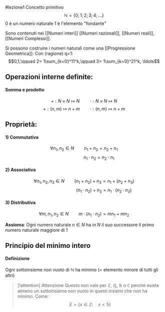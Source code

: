 #lezione1 
Concetto primitivo
$$\mathbb{N}=\{0;1;2;3;4;\ldots\}$$
0 è un numero naturale
1 è l'elemento "fondante"

Sono contenuti nei [[Numeri interi]] [[Numeri razionali]], [[Numeri reali]], [[Numeri Complessi]].

Si possono costruire i numeri naturali come una [[Progressione Geometrica]]:
Con (ragione) q=1: $$0,1,\qquad 2= 1\sum_{k=0}^11^k,\qquad 3= 1\sum_{k=0}^21^k, \ldots$$
## Operazioni interne definite:

#### Somma e prodotto
$$+:N \times N\longmapsto N \quad \quad \cdot:N\times N\longmapsto N$$$$+:(n,m)\longmapsto n+m \qquad \cdot:(n,m)\longmapsto n+m $$
## Proprietà:
#### 1) Commutativa
$$\forall n_1,n_2 \in N \qquad n_1+n_2=n_2+n_1$$$$\qquad \qquad \qquad n_{1}\cdot n_2=n_{2}\cdot n_1$$
#### 2) Associativa
$$\forall n_1,n_2,n_3 \in N \qquad (n_1+n_2)+n_3=n_1+(n_2+n_3)$$
$$\qquad \qquad \qquad \qquad (n_1\cdot n_2)+n_3=n_ 1\cdot(n_2\cdot n_3)$$
#### 3) Distributiva
$$\forall m,n_1,n_2 \in N \qquad m\cdot (n_{1}\cdot n_2)=mn_1+mn_2$$

**Assioma**: Ogni numero naturale $n\in N$ ha in $N$ il suo successore
il primo numero naturale maggiore di 1


## Principio del minimo intero

#### Definizione
Ogni sottoinsieme non vuoto di $\mathbb{N}$ ha minimo (= elemento minore di tutti gli altri)

>[!attention] Attenzione
>Questo non vale per $\mathbb{Z}$, $\mathbb{Q}$, $\mathbb{R}$ o $\mathbb{C}$ perchè esiste almeno un sottoinsieme non vuoto in questi insiemi che non ha minimo. Come:
> $$E=\{x \in \mathbb{Z}: \quad x<5\}$$
